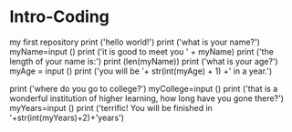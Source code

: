 # Intro-Coding
my first repository
print ('hello world!')
print ('what is your name?')
myName=input ()
print ('it is good to meet you ' + myName)
print ('the length of your name is:')
print (len(myName))
print ('what is your age?')
myAge = input ()
print ('you will be '+ str(int(myAge) + 1) +' in a year.')

print ('where do you go to college?')
myCollege=input ()
print ('that is a wonderful institution of higher learning, how long have you gone there?')
myYears=input ()
print ('terrific! You will be finished in '+str(int(myYears)+2)+'years')

